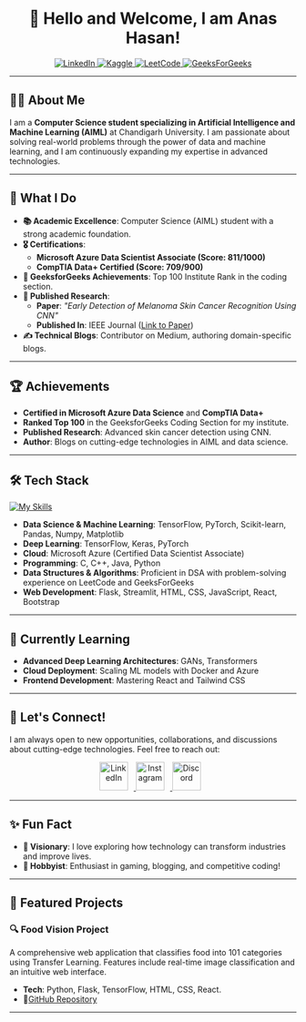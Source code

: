 # <h1 align="center">👋 Hello and Welcome, I am Anas Hasan!</h1>
<p align="center">
    <a href="https://www.linkedin.com/in/anas-hasan-a5546524b/">
        <img alt="LinkedIn" title="LinkedIn" src="https://img.shields.io/badge/LinkedIn-0A66C2.svg?style=for-the-badge&logo=LinkedIn&logoColor=white"/>
    </a>
    <a href="https://www.kaggle.com/anashasan">
        <img alt="Kaggle" title="Kaggle" src="https://img.shields.io/badge/Kaggle-20BEFF.svg?style=for-the-badge&logo=Kaggle&logoColor=white"/>
    </a>
    <a href="https://leetcode.com/u/AnasHasan786/">
        <img alt="LeetCode" title="LeetCode" src="https://img.shields.io/badge/LeetCode-FFA116.svg?style=for-the-badge&logo=LeetCode&logoColor=white"/>
    </a>
    <a href="https://www.geeksforgeeks.org/user/anashasan786/">
        <img alt="GeeksForGeeks" title="GeeksForGeeks" src="https://img.shields.io/badge/GeeksforGeeks-2F8D46.svg?style=for-the-badge&logo=GeeksforGeeks&logoColor=white"/>
    </a>
</p>

---

## 👨‍🎓 About Me  
I am a **Computer Science student specializing in Artificial Intelligence and Machine Learning (AIML)** at Chandigarh University. I am passionate about solving real-world problems through the power of data and machine learning, and I am continuously expanding my expertise in advanced technologies.  

---

## 🚀 **What I Do**  
- **📚 Academic Excellence**: Computer Science (AIML) student with a strong academic foundation.  
- **🎖 Certifications**:  
   - **Microsoft Azure Data Scientist Associate (Score: 811/1000)**  
   - **CompTIA Data+ Certified (Score: 709/900)**  
- **🔖 GeeksforGeeks Achievements**: Top 100 Institute Rank in the coding section.  
- **📜 Published Research**:  
   - **Paper**: *"Early Detection of Melanoma Skin Cancer Recognition Using CNN"*  
   - **Published In**: IEEE Journal ([Link to Paper](https://ieeexplore.ieee.org/document/10404192))  
- **✍️ Technical Blogs**: Contributor on Medium, authoring domain-specific blogs.  

---

## 🏆 Achievements  
- **Certified in Microsoft Azure Data Science** and **CompTIA Data+**  
- **Ranked Top 100** in the GeeksforGeeks Coding Section for my institute.  
- **Published Research**: Advanced skin cancer detection using CNN.  
- **Author**: Blogs on cutting-edge technologies in AIML and data science.

---

## 🛠 Tech Stack  

[![My Skills](https://skillicons.dev/icons?i=c,cpp,java,python,tensorflow,pytorch,azure,flask,html,css,js,react,bootstrap,git,mysql&theme=dark)](https://skillicons.dev)

- **Data Science & Machine Learning**: TensorFlow, PyTorch, Scikit-learn, Pandas, Numpy, Matplotlib  
- **Deep Learning**: TensorFlow, Keras, PyTorch  
- **Cloud**: Microsoft Azure (Certified Data Scientist Associate)  
- **Programming**: C, C++, Java, Python  
- **Data Structures & Algorithms**: Proficient in DSA with problem-solving experience on LeetCode and GeeksForGeeks  
- **Web Development**: Flask, Streamlit, HTML, CSS, JavaScript, React, Bootstrap  

---

## 🌱 Currently Learning  
- **Advanced Deep Learning Architectures**: GANs, Transformers  
- **Cloud Deployment**: Scaling ML models with Docker and Azure  
- **Frontend Development**: Mastering React and Tailwind CSS  

---

## 📲 Let's Connect!  
I am always open to new opportunities, collaborations, and discussions about cutting-edge technologies. Feel free to reach out:  
<p align="center">
    <a href="https://www.linkedin.com/in/anas-hasan-a5546524b/">
        <img src="https://github.com/AnasHasan786/AnasHasan786/assets/124896245/d7cfd8dc-66ce-4a44-b44f-6deea4aef35e" alt="LinkedIn" style="width: 50px; height: 50px; margin-right: 10px;"/>
    </a>
    <a href="https://www.instagram.com/anas_hasan72/">
        <img src="https://github.com/AnasHasan786/AnasHasan786/assets/124896245/373e7c84-1273-4fed-ac46-688f13ac8863" alt="Instagram" style="width: 50px; height: 50px; margin-right: 10px;"/>
    </a>
    <a href="https://discordapp.com/users/775232246490988546">
        <img src="https://github.com/AnasHasan786/AnasHasan786/assets/124896245/9902af9e-b964-46d3-be07-5544058c074a" alt="Discord" style="width: 50px; height: 50px; margin-right: 10px;"/>
    </a>
</p>

---

## ✨ Fun Fact  
- **🌌 Visionary**: I love exploring how technology can transform industries and improve lives.  
- **🎯 Hobbyist**: Enthusiast in gaming, blogging, and competitive coding!  

---

## 📂 Featured Projects  

### 🔍 **Food Vision Project**  
A comprehensive web application that classifies food into 101 categories using Transfer Learning. Features include real-time image classification and an intuitive web interface.  
- **Tech**: Python, Flask, TensorFlow, HTML, CSS, React.  
- 🔗[GitHub Repository](https://github.com/AnasHasan786/FoodVision)

---
